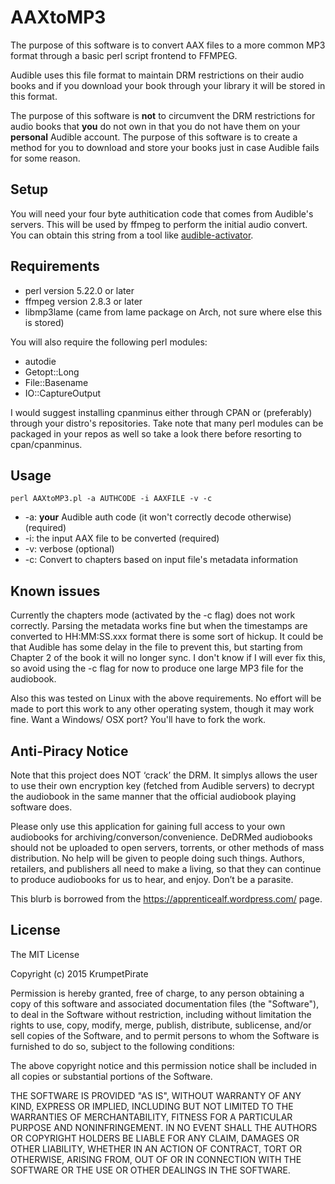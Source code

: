 # AAXtoMP3
The purpose of this software is to convert AAX files to a more common MP3 format
through a basic perl script frontend to FFMPEG.

Audible uses this file format to maintain DRM restrictions on their audio
books and if you download your book through your library it will be
stored in this format.

The purpose of this software is **not** to circumvent the DRM restrictions
for audio books that **you** do not own in that you do not have them on
your **personal** Audible account. The purpose of this software is to
create a method for you to download and store your books just in case
Audible fails for some reason.

## Setup
You will need your four byte authitication code that comes from Audible's
servers. This will be used by ffmpeg to perform the initial audio convert. You
can obtain this string from a tool like [audible-activator](https://github.com/inAudible-NG/audible-activator).

## Requirements
* perl version 5.22.0 or later
* ffmpeg version 2.8.3 or later
* libmp3lame (came from lame package on Arch, not sure where else this is stored)

You will also require the following perl modules:
* autodie
* Getopt::Long
* File::Basename
* IO::CaptureOutput

I would suggest installing cpanminus either through CPAN or (preferably) through your
distro's repositories. Take note that many perl modules can be packaged in your repos
as well so take a look there before resorting to cpan/cpanminus.

## Usage
```
perl AAXtoMP3.pl -a AUTHCODE -i AAXFILE -v -c
```
* -a: **your** Audible auth code (it won't correctly decode otherwise) (required)
* -i: the input AAX file to be converted (required) 
* -v: verbose (optional)
* -c: Convert to chapters based on input file's metadata information

## Known issues
Currently the chapters mode (activated by the -c flag) does not work correctly.
Parsing the metadata works fine but when the timestamps are converted to
HH:MM:SS.xxx format there is some sort of hickup. It could be that Audible has some
delay in the file to prevent this, but starting from Chapter 2 of the book it will
no longer sync. I don't know if I will ever fix this, so avoid using the -c flag for now
to produce one large MP3 file for the audiobook.

Also this was tested on Linux with the above requirements. No effort will be made to
port this work to any other operating system, though it may work fine. Want a Windows/
OSX port? You'll have to fork the work.

## Anti-Piracy Notice
Note that this project does NOT ‘crack’ the DRM. It simplys allows the user to
use their own encryption key (fetched from Audible servers) to decrypt the
audiobook in the same manner that the official audiobook playing software does.

Please only use this application for gaining full access to your own audiobooks
for archiving/converson/convenience. DeDRMed audiobooks should not be uploaded
to open servers, torrents, or other methods of mass distribution. No help will
be given to people doing such things. Authors, retailers, and publishers all
need to make a living, so that they can continue to produce audiobooks for us to
hear, and enjoy. Don’t be a parasite.

This blurb is borrowed from the https://apprenticealf.wordpress.com/ page.

## License
The MIT License

Copyright (c) 2015 KrumpetPirate

Permission is hereby granted, free of charge, to any person obtaining a copy
of this software and associated documentation files (the "Software"), to deal
in the Software without restriction, including without limitation the rights
to use, copy, modify, merge, publish, distribute, sublicense, and/or sell
copies of the Software, and to permit persons to whom the Software is
furnished to do so, subject to the following conditions:

The above copyright notice and this permission notice shall be included in
all copies or substantial portions of the Software.

THE SOFTWARE IS PROVIDED "AS IS", WITHOUT WARRANTY OF ANY KIND, EXPRESS OR
IMPLIED, INCLUDING BUT NOT LIMITED TO THE WARRANTIES OF MERCHANTABILITY,
FITNESS FOR A PARTICULAR PURPOSE AND NONINFRINGEMENT. IN NO EVENT SHALL THE
AUTHORS OR COPYRIGHT HOLDERS BE LIABLE FOR ANY CLAIM, DAMAGES OR OTHER
LIABILITY, WHETHER IN AN ACTION OF CONTRACT, TORT OR OTHERWISE, ARISING FROM,
OUT OF OR IN CONNECTION WITH THE SOFTWARE OR THE USE OR OTHER DEALINGS IN
THE SOFTWARE.
